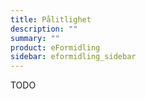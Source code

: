 ```yaml
---
title: Pålitlighet
description: ""
summary: ""
product: eFormidling
sidebar: eformidling_sidebar
---
```


TODO
